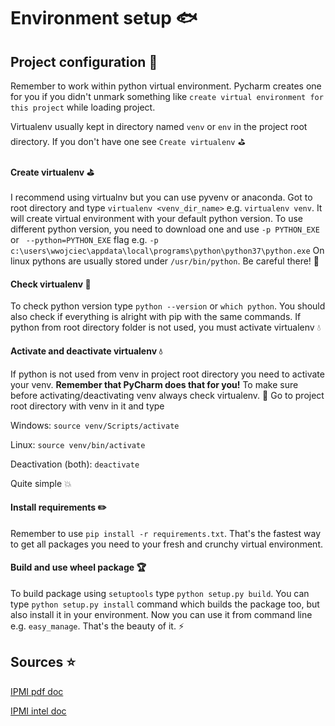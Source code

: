 # Environment setup :fish:

## Project configuration :art:

Remember to work within python virtual environment.
Pycharm creates one for you if you didn't unmark something like
`create virtual environment for this project` while loading project.

Virtualenv usually kept in directory named `venv` or `env` in the project root directory.
If you don't have one see `Create virtualenv` :golf:

#### Create virtualenv :golf:
I recommend using virtualnv but you can use pyvenv or anaconda. Got to root
directory and type `virtualenv <venv_dir_name>` e.g. `virtualenv venv`. It will create virtual environment
with your default python version. To use different python version, you need to download one and use `-p PYTHON_EXE` or ` --python=PYTHON_EXE` flag e.g. 
`-p c:\users\wwojciec\appdata\local\programs\python\python37\python.exe` On linux pythons are usually stored under `/usr/bin/python`. Be careful there! :snake:

#### Check virtualenv :trumpet:
To check python version type `python --version` or `which python`. You should also check if everything is alright with pip with the same commands. If python from root directory folder is not used, you must activate virtualenv :droplet:


#### Activate and deactivate virtualenv :droplet:
If python is not used from venv in project root directory you need to activate your venv.
__Remember that PyCharm does that for you!__ To make sure before activating/deactivating venv always
check virtualenv. :trumpet: Go to project root directory with venv in it and type

Windows: `source venv/Scripts/activate`

Linux: `source venv/bin/activate`

Deactivation (both): `deactivate`

Quite simple :boom:


#### Install requirements :pencil2:
Remember to use `pip install -r requirements.txt`. That's the fastest way to get all packages you need to your fresh and crunchy virtual environment.


#### Build and use wheel package :trophy:
To build package using `setuptools` type `python setup.py build`. You can type 
`python setup.py install` command which builds the package too, but also install it in your environment.
Now you can use it from command line e.g. `easy_manage`. That's the beauty of it. :zap:


## Sources 	:star:

[IPMI pdf doc](http://openipmi.sourceforge.net/IPMI.pdf)

[IPMI intel doc](https://www.intel.com/content/dam/www/public/us/en/documents/product-briefs/ipmi-second-gen-interface-spec-v2-rev1-1.pdf)
